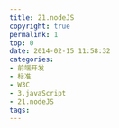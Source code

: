 ```yaml
---
title: 21.nodeJS
copyright: true
permalink: 1
top: 0
date: 2014-02-15 11:58:32
categories:
- 前端开发
- 标准
- W3C
- 3.javaScript
- 21.nodeJS
tags:
---
```

